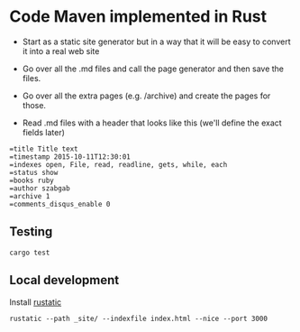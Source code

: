 # Code Maven implemented in Rust

* Start as a static site generator but in a way that it will be easy to convert it into a real web site

* Go over all the .md files and call the page generator and then save the files.
* Go over all the extra pages (e.g. /archive) and create the pages for those.


* Read .md files with a header that looks like this (we'll define the exact fields later)

```
=title Title text
=timestamp 2015-10-11T12:30:01
=indexes open, File, read, readline, gets, while, each
=status show
=books ruby
=author szabgab
=archive 1
=comments_disqus_enable 0
```


## Testing

```
cargo test
```

## Local development

Install [rustatic](https://rustatic.code-maven.com/)

```
rustatic --path _site/ --indexfile index.html --nice --port 3000
```
